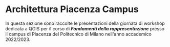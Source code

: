 # Architettura Piacenza Campus

In questa sezione sono raccolte le presentazioni della giornata di workshop dedicata a QGIS per il corso di ***Fondamenti della rappresentazione*** presso il campus di Piacenza del Politecnico di Milano nell'anno accademico 2022/2023.